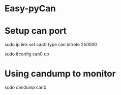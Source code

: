 # Easy-pyCan

# Setup can port
sudo ip link set can0 type can bitrate 250000

sudo ifconfig can0 up

# Using candump to monitor
sudo candump can0